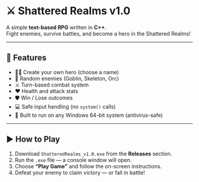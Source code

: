 # ⚔️ Shattered Realms v1.0

A simple **text-based RPG** written in **C++**.  
Fight enemies, survive battles, and become a hero in the Shattered Realms!

---

## 🧭 Features
- 🧙‍♂️ Create your own hero (choose a name)
- 🧌 Random enemies (Goblin, Skeleton, Orc)
- ⚔️ Turn-based combat system
- ❤️ Health and attack stats
- 🛡️ Win / Lose outcomes
- 💻 Safe input handling (no `system()` calls)
- 🧰 Built to run on any Windows 64-bit system (antivirus-safe)

---

## ▶️ How to Play
1. Download `ShatteredRealms_v1.0.exe` from the **Releases** section.
2. Run the `.exe` file — a console window will open.
3. Choose **“Play Game”** and follow the on-screen instructions.
4. Defeat your enemy to claim victory — or fall in battle!
